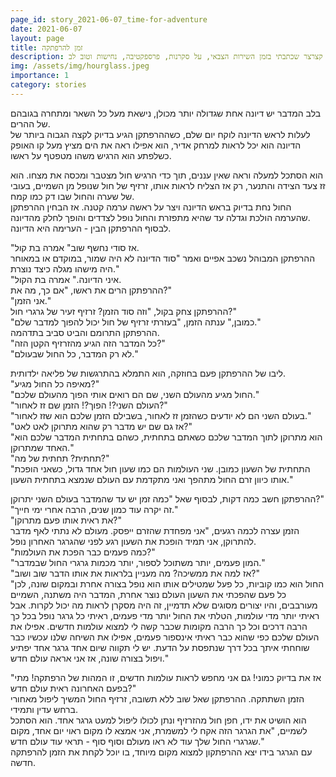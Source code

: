 ```yaml
---
page_id: story_2021-06-07_time-for-adventure
date: 2021-06-07
layout: page
title: זמן להרפתקה
description: סיפור קצרצר שכתבתי בזמן השירות הצבאי, על סקרנות, פרספקטיבה, נחישות וטוב לב.
img: /assets/img/hourglass.jpeg
importance: 1
category: stories
---
```


בלב המדבר יש דיונה אחת שגדולה יותר מכולן, נישאת מעל כל השאר ומתחרה בגובהם של ההרים.  
לעלות לראש הדיונה לוקח יום שלם, כשההרפתקן הגיע בדיוק לקצה הגבוה ביותר של הדיונה הוא יכל לראות למרחק אדיר, הוא אפילו ראה את הים מציץ מעל קו האופק כשלפתע הוא הרגיש משהו מטפטף על ראשו.

הוא הסתכל למעלה וראה שאין עננים, תוך כדי הרגיש חול מצטבר ומכסה את מצחו. הוא זז צעד הצידה והתנער, רק אז הצליח לראות אותו, זרזיף של חול שנופל מן השמיים, בעובי של שערה והחול שבו דק כמו קמח.  
החול נחת בדיוק בראש הדיונה ויצר על ראשה ערמה קטנה. אז הבחין ההרפתקן שהערמה הולכת וגדלה עד שהיא מתפזרת והחול נופל לצדדים והופך לחלק מהדיונה.  
לבסוף ההרפתקן הבין - הערימה היא הדיונה.

"אז סודי נחשף שוב" אמרה בת קול.  
ההרפתקן המבוהל נשכב אפיים ואמר "סוד הדיונה לא היה שמור, במוקדם או במאוחר היה מישהו מגלה כיצד נוצרת."  
"איני הדיונה." אמרה בת הקול.  
ההרפתקן הרים את ראשו, "אם כך, מה את?"  
"אני הזמן."  
ההרפתקן צחק בקול, "וזה סוד הזמן? זרזיף זעיר של גרגרי חול?"  
"כמובן," ענתה הזמן, "בעזרתי זרזיף של חול יכול להפוך למדבר שלם."  
ההרפתקן התרומם והביט סביב בתדהמה.  
"כל המדבר הזה הגיע מהזרזיף הקטן הזה?"  
"לא רק המדבר, כל החול שבעולם."

ליבו של ההרפתקן פעם בחוזקה, הוא התמלא בהתרגשות של פליאה ילדותית.  
"מאיפה כל החול מגיע?"  
"החול מגיע מהעולם השני, שם הם רואים אותי הפוך מהעולם שלכם."  
"העולם השני?! הפוך?! הזמן שם זז לאחור?"  
"בעולם השני הם לא יודעים כשהזמן זז לאחור, בשבילם הזמן שלכם הוא שזז לאחור."  
"אז גם שם יש מדבר רק שהוא מתרוקן לאט לאט?"  
"הוא מתרוקן לתוך המדבר שלכם כשאתם בתחתית, כשהם בתחתית המדבר שלכם הוא האחד שמתרוקן."  
"תחתית? תחתית של מה?"  
"התחתית של השעון כמובן. שני העולמות הם כמו שעון חול אחד גדול, כשאני הופכת אותו כיוון זרם החול מתהפך ואני מתקדמת עם העולם שנמצא בתחתית השעון."

ההרפתקן חשב כמה דקות, לבסוף שאל "כמה זמן יש עד שהמדבר בעולם השני יתרוקן?"  
"זה יקרה עוד כמון שנים, הרבה אחרי ימי חייך."  
"את ראית אותו פעם מתרוקן?"  
הזמן עצרה לכמה רגעים, "אני מפחדת שהזרם ייפסק. מעולם לא נתתי לאף מדבר להתרוקן, אני תמיד הופכת את השעון רגע לפני שהגרגר האחרון נופל.  
"כמה פעמים כבר הפכת את העולמות?"  
"המון פעמים, יותר משתוכל לספור, יותר מכמות גרגרי החול שבמדבר."  
"אז למה את ממשיכה? מה מעניין בלראות את אותו הדבר שוב ושוב?"  
"החול הוא כמו קוביות, כל פעל שמטילים אותו הוא נופל בצורה אחרת ובמקום שונה, לכן כל פעם שהפכתי את השעון העולם נוצר אחרת, המדבר היה משתנה, השמיים מעורבבים, והיו יצורים מסוגים שלא תדמיין, זה היה מסקרן לראות מה יכול לקרות. אבל ראיתי יותר מדי עולמות, הטלתי את החול יותר מדי פעמים, ראיתי כל גרגר נופל בכל כך הרבה דרכים וכל כך הרבה מקומות שכבר קשה לי למצוא עולמות חדשים. אפילו את העולם שלכם כפי שהוא כבר ראיתי אינספור פעמים, אפילו את השיחה שלנו עכשיו כבר שוחחתי איתך בכל דרך שנתפסת על הדעת. יש לי תקווה שיום אחד גרגר אחד יפתיע ויפול בצורה שונה, אז אני אראה עולם חדש."

"אז את בדיוק כמוני! גם אני מחפש לראות עולמות חדשים, זו המהות של הרפתקה! מתי בפעם האחרונה ראית עולם חדש?"  
הזמן השתתקה. ההרפתקן שאל שוב ללא תשובה, זרזיף החול המשיך ליפול מאחורי ברחש עדין ותמידי.  
הוא הושיט את ידו, חפן חול מהזרזיף ונתן לכולו ליפול למעט גרגר אחד. הוא הסתכל לשמיים, "את הגרגר הזה אקח לי למשמרת, אני אמצא לו מקום ראוי יום אחד, מקום שגרגרי החול שלך עוד לא ראו מעולם וסוף סוף - תראי עוד עולם חדש."  
עם הגרגר בידו יצא ההרפתקון למצוא מקום מיוחד, בו יוכל לקחת את הזמן להרפתקה חדשה.
